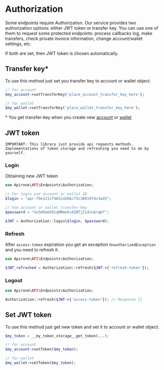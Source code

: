 # Authorization

Some endpoints require Authorization.
Our service provides two authorization options: either JWT token or transfer key.
You can use one of them to request some protected endpoints: process callbacks log,
make transfers, check private invoice information, change account/wallet settings, etc.

If both are set, then JWT token is chosen automatically.

## Transfer key*

To use this method just set you transfer key to account or wallet object.

```php
// for account
$my_account->setTransferKey('place_account_transfer_key_here');

// for wallet
$my_wallet->setTransferKey('place_wallet_transfer_key_here');
```

\* You get transfer-key when you create new [account](Account.md#create-a-new-account) or [wallet](Wallet.md#create-a-new-wallet)

## JWT token

```text
IMPORTANT: This library just provide api requests methods.
Implementations of token storage and refreshing you need to do by yourself.
```

### Login

Obtaining new JWT token

```php
use Apirone\API\Endpoints\Authorization;

// For login use account or wallet ID
$login = "apr-f9e1211f4b52a50bcf3c36819fdc4ad3";

// Use account or wallet transfer-key
$password = "4sSm9aeXQiqMBmeEs42NTjZidJuGrqm7";

$JWT = Authorization::login($login, $password);

```

### Refresh

After ```access-token``` expiration you get an exception ```UnauthorizedException``` and you need to refresh it.

```php
use Apirone\API\Endpoints\Authorization;

$JWT_refreshed = Authorization::refresh($JWT->{'refresh-token'});

```

### Logout

```php
use Apirone\API\Endpoints\Authorization;

Authorization::refresh($JWT->{'access-token'}); // Response {}

```

## Set JWT token

To use this method just get new token and set it to account or wallet object.

```php
$my_token = __my_token_storage__get_token(...);

// for account
$my_account->setToken($my_token);

// for wallet
$my_wallet->setToken($my_token);
```
